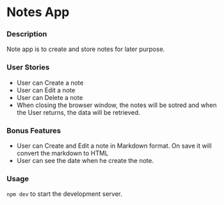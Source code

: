 # Notes App
### Description
Note app is to create and store notes for later purpose.

### User Stories
- User can Create a note
- User can Edit a note
- User can Delete a note
- When closing the browser window, the notes will be sotred and when the User returns, the data will be retrieved.


### Bonus Features
- User can Create and Edit a note in Markdown format. On save it will convert the markdown to HTML
- User can see the date when he create the note.


### Usage
`npm dev` to start the development server.

